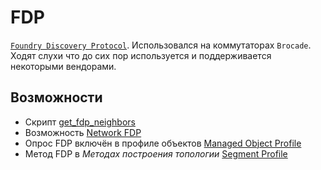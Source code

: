 # FDP

[`Foundry Discovery Protocol`](http://docs.ruckuswireless.com/fastiron/08.0.80/fastiron-08080-managementguide/GUID-4C951D0A-F050-4DC7-96AA-FDBEC3D20C09.html). Использовался на коммутаторах `Brocade`. 
Ходят слухи что до сих пор используется и поддерживается некоторыми вендорами.

## Возможности

* Скрипт [get_fdp_neighbors](../../../../scripts-reference/get_fdp_neighbors.md)
* Возможность [Network FDP](../../../../caps-reference/network/fdp.md)
* Опрос FDP включён в профиле объектов [Managed Object Profile](../concepts/managed-object-profile/index.md#Box(Полный_опрос))
* Метод FDP в *Методах построения топологии* [Segment Profile](../concepts/network-segment-profile/index.md)
